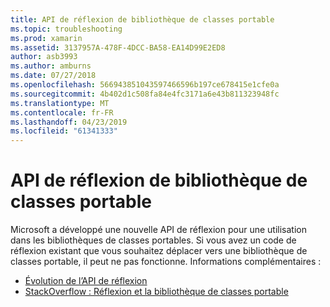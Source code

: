 ```yaml
---
title: API de réflexion de bibliothèque de classes portable
ms.topic: troubleshooting
ms.prod: xamarin
ms.assetid: 3137957A-478F-4DCC-BA58-EA14D99E2ED8
author: asb3993
ms.author: amburns
ms.date: 07/27/2018
ms.openlocfilehash: 566943851043597466596b197ce678415e1cfe0a
ms.sourcegitcommit: 4b402d1c508fa84e4fc3171a6e43b811323948fc
ms.translationtype: MT
ms.contentlocale: fr-FR
ms.lasthandoff: 04/23/2019
ms.locfileid: "61341333"
---
```

# <a name="pcl-reflection-api"></a>API de réflexion de bibliothèque de classes portable

Microsoft a développé une nouvelle API de réflexion pour une utilisation dans les bibliothèques de classes portables. Si vous avez un code de réflexion existant que vous souhaitez déplacer vers une bibliothèque de classes portable, il peut ne pas fonctionne. Informations complémentaires :

- [Évolution de l’API de réflexion](http://blogs.msdn.com/b/dotnet/archive/2012/08/28/evolving-the-reflection-api.aspx)
- [StackOverflow : Réflexion et la bibliothèque de classes portable](https://stackoverflow.com/questions/14061291/portable-class-library-and-reflection)
